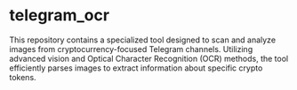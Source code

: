 # telegram_ocr
This repository contains a specialized tool designed to scan and analyze images from cryptocurrency-focused Telegram channels. Utilizing advanced vision and Optical Character Recognition (OCR) methods, the tool efficiently parses images to extract information about specific crypto tokens.
